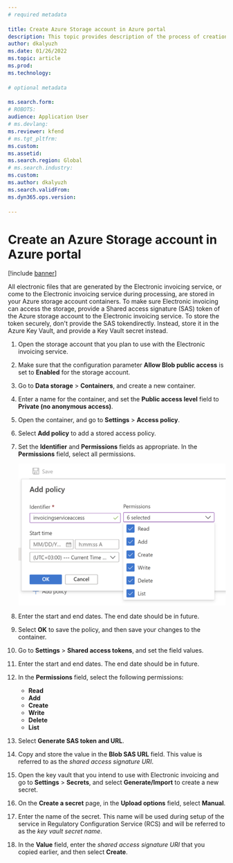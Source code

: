 ```yaml
---
# required metadata

title: Create Azure Storage account in Azure portal
description: This topic provides description of the process of creation Azure storage account for Electronic invoicing.
author: dkalyuzh
ms.date: 01/26/2022
ms.topic: article
ms.prod: 
ms.technology: 

# optional metadata

ms.search.form: 
# ROBOTS: 
audience: Application User
# ms.devlang: 
ms.reviewer: kfend
# ms.tgt_pltfrm: 
ms.custom: 
ms.assetid: 
ms.search.region: Global
# ms.search.industry: 
ms.custom: 
ms.author: dkalyuzh
ms.search.validFrom: 
ms.dyn365.ops.version: 

---
```


# Create an Azure Storage account in Azure portal

[!include [banner](../includes/banner.md)]

All electronic files that are generated by the Electronic invoicing service, or come to the Electronic invoicing service during processing, are stored in your Azure storage account containers. To make sure Electronic invoicing can access the storage, provide a Shared access signature (SAS) token of the Azure storage account to the Electronic invoicing service. To store the token securely, don't provide the SAS tokendirectly. Instead, store it in the Azure Key Vault, and provide a Key Vault secret instead.

1. Open the storage account that you plan to use with the Electronic invoicing service.
2. Make sure that the configuration parameter **Allow Blob public access** is set to **Enabled** for the storage account.
3. Go to **Data storage** > **Containers**, and create a new container.
4. Enter a name for the container, and set the **Public access level** field to **Private (no anonymous access)**.
5. Open the container, and go to **Settings** > **Access policy**.
6. Select **Add policy** to add a stored access policy.
7. Set the **Identifier** and **Permissions** fields as appropriate. In the **Permissions** field, select all permissions.
   
   ![Add policy section, Permissions field with all permissions selected.](media/e-invoicing-azure-1.png)

8. Enter the start and end dates. The end date should be in future.
9. Select **OK** to save the policy, and then save your changes to the container.
10. Go to **Settings** > **Shared access tokens**, and set the field values.
11. Enter the start and end dates. The end date should be in future.
12. In the **Permissions** field, select the following permissions: 

    - **Read**
    - **Add**
    - **Create**
    - **Write**
    - **Delete**
    - **List**
    
14. Select **Generate SAS token and URL**.
15. Copy and store the value in the **Blob SAS URL** field. This value is referred to as the *shared access signature URI*.
16. Open the key vault that you intend to use with Electronic invoicing and go to **Settings** > **Secrets**, and select **Generate/Import** to create a new secret.
17. On the **Create a secret** page, in the **Upload options** field, select **Manual**.
18. Enter the name of the secret. This name will be used during setup of the service in Regulatory Configuration Service (RCS) and will be referred to as the *key vault secret name*.
19. In the **Value** field, enter the *shared access signature URI* that you copied earlier, and then select **Create**.
